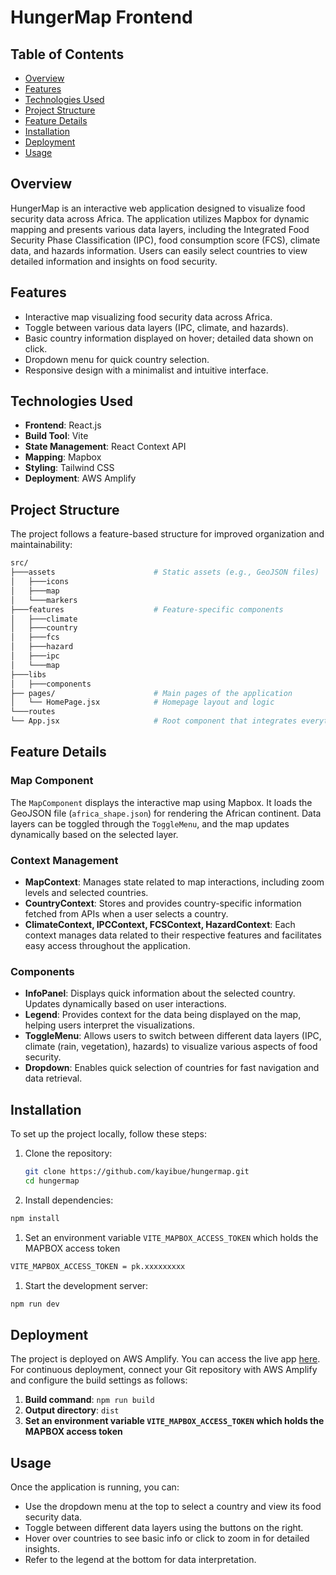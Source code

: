 # HungerMap Frontend

## Table of Contents

- [Overview](#overview)
- [Features](#features)
- [Technologies Used](#technologies-used)
- [Project Structure](#project-structure)
- [Feature Details](#feature-details)
- [Installation](#installation)
- [Deployment](#deployment)
- [Usage](#usage)

## Overview

HungerMap is an interactive web application designed to visualize food security data across Africa. The application utilizes Mapbox for dynamic mapping and presents various data layers, including the Integrated Food Security Phase Classification (IPC), food consumption score (FCS), climate data, and hazards information. Users can easily select countries to view detailed information and insights on food security.

## Features

- Interactive map visualizing food security data across Africa.
- Toggle between various data layers (IPC, climate, and hazards).
- Basic country information displayed on hover; detailed data shown on click.
- Dropdown menu for quick country selection.
- Responsive design with a minimalist and intuitive interface.

## Technologies Used

- **Frontend**: React.js
- **Build Tool**: Vite
- **State Management**: React Context API
- **Mapping**: Mapbox
- **Styling**: Tailwind CSS
- **Deployment**: AWS Amplify

## Project Structure

The project follows a feature-based structure for improved organization and maintainability:

```bash
src/
├───assets                      # Static assets (e.g., GeoJSON files)
│   ├───icons
│   ├───map
│   └───markers
├───features                    # Feature-specific components
│   ├───climate
│   ├───country
│   ├───fcs
│   ├───hazard
│   ├───ipc
│   └───map
├───libs
│   ├───components
├── pages/                      # Main pages of the application
│   └── HomePage.jsx            # Homepage layout and logic
└───routes
└── App.jsx                     # Root component that integrates everything
```

## Feature Details

### Map Component

The `MapComponent` displays the interactive map using Mapbox. It loads the GeoJSON file (`africa_shape.json`) for rendering the African continent. Data layers can be toggled through the `ToggleMenu`, and the map updates dynamically based on the selected layer.

### Context Management

- **MapContext**: Manages state related to map interactions, including zoom levels and selected countries.
- **CountryContext**: Stores and provides country-specific information fetched from APIs when a user selects a country.
- **ClimateContext, IPCContext, FCSContext, HazardContext**: Each context manages data related to their respective features and facilitates easy access throughout the application.

### Components

- **InfoPanel**: Displays quick information about the selected country. Updates dynamically based on user interactions.
- **Legend**: Provides context for the data being displayed on the map, helping users interpret the visualizations.
- **ToggleMenu**: Allows users to switch between different data layers (IPC, climate (rain, vegetation), hazards) to visualize various aspects of food security.
- **Dropdown**: Enables quick selection of countries for fast navigation and data retrieval.

## Installation

To set up the project locally, follow these steps:

1. Clone the repository:

   ```bash
   git clone https://github.com/kayibue/hungermap.git
   cd hungermap
   ```

2. Install dependencies:

```bash
npm install
```

1. Set an environment variable `VITE_MAPBOX_ACCESS_TOKEN` which holds the MAPBOX access token

```bash
VITE_MAPBOX_ACCESS_TOKEN = pk.xxxxxxxxx
```

1. Start the development server:

```bash
npm run dev
```

## Deployment

The project is deployed on AWS Amplify. You can access the live app [here](https://main.d2zx4v2ufrgwcl.amplifyapp.com/). For continuous deployment, connect your Git repository with AWS Amplify and configure the build settings as follows:

1. **Build command**: `npm run build`
2. **Output directory**: `dist`
3. **Set an environment variable `VITE_MAPBOX_ACCESS_TOKEN` which holds the MAPBOX access token**

## Usage

Once the application is running, you can:

- Use the dropdown menu at the top to select a country and view its food security data.
- Toggle between different data layers using the buttons on the right.
- Hover over countries to see basic info or click to zoom in for detailed insights.
- Refer to the legend at the bottom for data interpretation.
